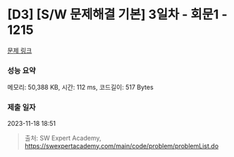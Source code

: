 # [D3] [S/W 문제해결 기본] 3일차 - 회문1 - 1215 

[문제 링크](https://swexpertacademy.com/main/code/problem/problemDetail.do?contestProbId=AV14QpAaAAwCFAYi) 

### 성능 요약

메모리: 50,388 KB, 시간: 112 ms, 코드길이: 517 Bytes

### 제출 일자

2023-11-18 18:51



> 출처: SW Expert Academy, https://swexpertacademy.com/main/code/problem/problemList.do